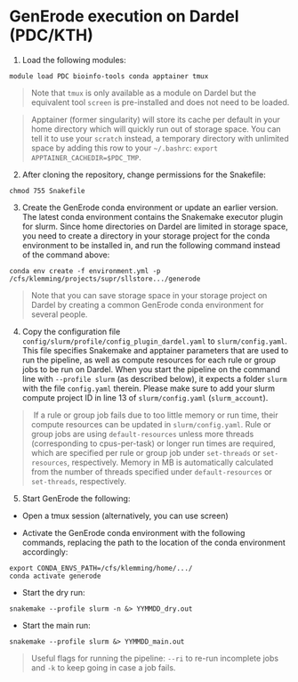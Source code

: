 # GenErode execution on Dardel (PDC/KTH)

1) Load the following modules:

```
module load PDC bioinfo-tools conda apptainer tmux
```

> Note that `tmux` is only available as a module on Dardel 
but the equivalent tool `screen` is pre-installed and does 
not need to be loaded. 

> Apptainer (former singularity) will store its cache per 
default in your home directory which will quickly run out of 
storage space. You can tell it to use your `scratch` instead, a 
temporary directory with unlimited space by adding this row 
to your `~/.bashrc`: `export APPTAINER_CACHEDIR=$PDC_TMP`.

2) After cloning the repository, change permissions for the 
Snakefile:

```
chmod 755 Snakefile
```

3) Create the GenErode conda environment or update an earlier 
version. The latest conda environment contains the Snakemake 
executor plugin for slurm. Since home directories on Dardel 
are limited in storage space, you need to create a directory in 
your storage project for the conda environment to be installed 
in, and run the following command instead of the command above:

```
conda env create -f environment.yml -p /cfs/klemming/projects/supr/sllstore.../generode
```

> Note that you can save storage space in your storage project 
on Dardel by creating a common GenErode conda environment for 
several people. 

4) Copy the configuration file `config/slurm/profile/config_plugin_dardel.yaml` 
to `slurm/config.yaml`. This file specifies Snakemake and apptainer 
parameters that are used to run the pipeline, as well as compute 
resources for each rule or group jobs to be run on Dardel. When 
you start the pipeline on the command line with `--profile slurm` 
(as described below), it expects a folder `slurm` with the file
`config.yaml` therein. Please make sure to add your slurm compute 
project ID in line 13 of `slurm/config.yaml` (`slurm_account`). 

> If a rule or group job fails due to too little memory or run time,
their compute resources can be updated in `slurm/config.yaml`. 
Rule or group jobs are using `default-resources` unless more threads
(corresponding to cpus-per-task) or longer run times are required,
which are specified per rule or group job under `set-threads` or
`set-resources`, respectively. Memory in MB is automatically calculated
from the number of threads specified under `default-resources` or
`set-threads`, respectively.  

5) Start GenErode the following:

- Open a tmux session (alternatively, you can use screen)

- Activate the GenErode conda environment with the 
following commands, replacing the path to the location of 
the conda environment accordingly:

```
export CONDA_ENVS_PATH=/cfs/klemming/home/.../
conda activate generode
```

- Start the dry run:

```
snakemake --profile slurm -n &> YYMMDD_dry.out
```

- Start the main run:

```
snakemake --profile slurm &> YYMMDD_main.out
```

> Useful flags for running the pipeline: `--ri` to re-run 
incomplete jobs and `-k` to keep going in case a job fails. 
